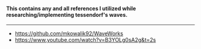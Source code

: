 #### This contains any and all references I utilized while researching/implementing tessendorf's waves.
---
* https://github.com/mkowalik92/WaveWorks
* https://www.youtube.com/watch?v=B3YOLg0sA2g&t=2s
